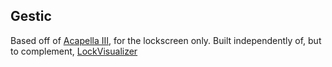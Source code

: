 ## Gestic

Based off of [Acapella III](http://cydia.saurik.com/package/org.thebigboss.acapella3/), for the lockscreen only. Built independently of, but to complement, [LockVisualizer](https://github.com/ipadkid358/LockVisualizer)
